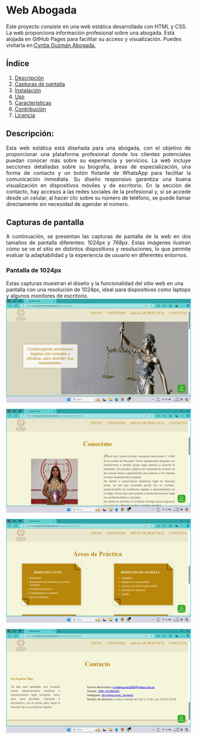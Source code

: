 # Web Abogada
Este proyecto consiste en una web estática desarrollada con HTML y CSS. La web proporciona información profesional sobre una abogada. Está alojada en GitHub Pages para facilitar su acceso y visualización. Puedes visitarla en:[Cyntia Guzmán Abogada.](https://cyntiaguzmanabogada.github.io/CyntiaGuzman/)

## Índice
1. [Descripción](#descripción)
2. [Capturas de pantalla](#Capturas-de-pantalla)
3. [Instalación](#instalación)
4. [Uso](#uso)
5. [Características](#características)
6. [Contribución](#contribución)
7. [Licencia](#licencia)

## Descripción:
<div style="text-align: justify;">
Esta web estática está diseñada para una abogada, con el objetivo de proporcionar una plataforma profesional donde los clientes potenciales puedan conocer más sobre su experiencia y servicios. La web incluye secciones detalladas sobre su biografía, áreas de especialización, una forma de contacto y un botón flotante de WhatsApp para facilitar la comunicación inmediata. Su diseño responsivo garantiza una buena visualización en dispositivos móviles y de escritorio. En la sección de contacto, hay accesos a las redes sociales de la profesional y, si se accede desde un celular, al hacer clic sobre su número de teléfono, se puede llamar directamente sin necesidad de agendar el número.
</div>

## Capturas de pantalla
<div style="text-align: justify;">
A continuación, se presentan las capturas de pantalla de la web en dos tamaños de pantalla diferentes: 1024px y 768px. Estas imágenes ilustran cómo se ve el sitio en distintos dispositivos y resoluciones, lo que permite evaluar la adaptabilidad y la experiencia de usuario en diferentes entornos.
</div>

### Pantalla de 1024px
Estas capturas muestran el diseño y la funcionalidad del sitio web en una pantalla con una resolución de 1024px, ideal para dispositivos como laptops y algunos monitores de escritorio.
![Captura de pantalla 1](screenshots/screenshots1.png)

![Captura de pantalla 2](screenshots/screenshots2.png)

![Captura de pantalla 3](screenshots/screenshots3.png)

![Captura de pantalla 4](screenshots/screenshots4.png)
